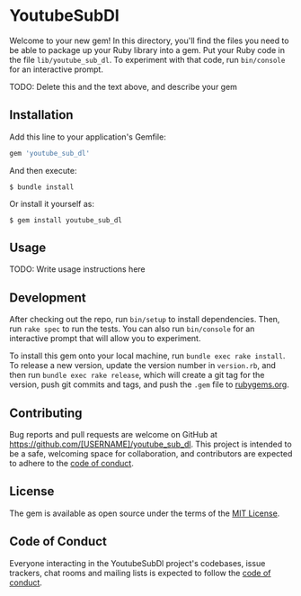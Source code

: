 # YoutubeSubDl

Welcome to your new gem! In this directory, you'll find the files you need to be able to package up your Ruby library into a gem. Put your Ruby code in the file `lib/youtube_sub_dl`. To experiment with that code, run `bin/console` for an interactive prompt.

TODO: Delete this and the text above, and describe your gem

## Installation

Add this line to your application's Gemfile:

```ruby
gem 'youtube_sub_dl'
```

And then execute:

    $ bundle install

Or install it yourself as:

    $ gem install youtube_sub_dl

## Usage

TODO: Write usage instructions here

## Development

After checking out the repo, run `bin/setup` to install dependencies. Then, run `rake spec` to run the tests. You can also run `bin/console` for an interactive prompt that will allow you to experiment.

To install this gem onto your local machine, run `bundle exec rake install`. To release a new version, update the version number in `version.rb`, and then run `bundle exec rake release`, which will create a git tag for the version, push git commits and tags, and push the `.gem` file to [rubygems.org](https://rubygems.org).

## Contributing

Bug reports and pull requests are welcome on GitHub at https://github.com/[USERNAME]/youtube_sub_dl. This project is intended to be a safe, welcoming space for collaboration, and contributors are expected to adhere to the [code of conduct](https://github.com/[USERNAME]/youtube_sub_dl/blob/master/CODE_OF_CONDUCT.md).


## License

The gem is available as open source under the terms of the [MIT License](https://opensource.org/licenses/MIT).

## Code of Conduct

Everyone interacting in the YoutubeSubDl project's codebases, issue trackers, chat rooms and mailing lists is expected to follow the [code of conduct](https://github.com/[USERNAME]/youtube_sub_dl/blob/master/CODE_OF_CONDUCT.md).
